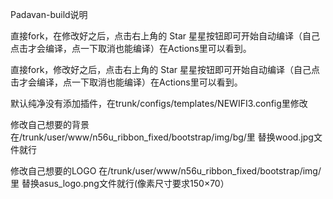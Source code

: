 Padavan-build说明

直接fork，在修改好之后，点击右上角的 Star 星星按钮即可开始自动编译（自己点击才会编译，点一下取消也能编译）在Actions里可以看到。

直接fork，修改好之后，点击右上角的 Star 星星按钮即可开始自动编译（自己点击才会编译，点一下取消也能编译）在Actions里可以看到。

默认纯净没有添加插件，在trunk/configs/templates/NEWIFI3.config里修改

修改自己想要的背景  在/trunk/user/www/n56u_ribbon_fixed/bootstrap/img/bg/里 替换wood.jpg文件就行

修改自己想要的LOGO  在/trunk/user/www/n56u_ribbon_fixed/bootstrap/img/里 替换asus_logo.png文件就行(像素尺寸要求150×70）
